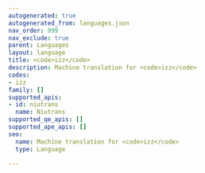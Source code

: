 ```yaml
---
autogenerated: true
autogenerated_from: languages.json
nav_order: 999
nav_exclude: true
parent: Languages
layout: language
title: <code>izz</code>
description: Machine translation for <code>izz</code>
codes:
- izz
family: []
supported_apis:
- id: niutrans
  name: Niutrans
supported_qe_apis: []
supported_ape_apis: []
seo:
  name: Machine translation for <code>izz</code>
  type: Language

---
```


